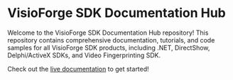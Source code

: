# VisioForge SDK Documentation Hub

Welcome to the VisioForge SDK Documentation Hub repository! This repository contains comprehensive documentation, tutorials, and code samples for all VisioForge SDK products, including .NET, DirectShow, Delphi/ActiveX SDKs, and Video Fingerprinting SDK.

Check out the [live documentation](https://www.visioforge.com/help/) to get started!
